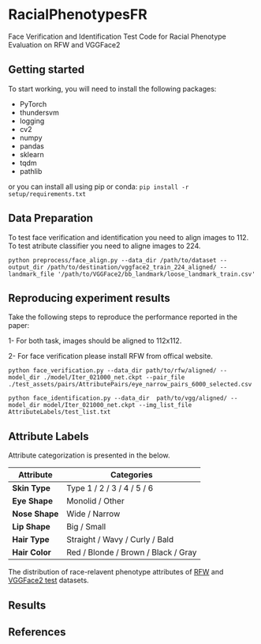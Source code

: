 # RacialPhenotypesFR
Face Verification and Identification Test Code for Racial Phenotype Evaluation on RFW and VGGFace2


## Getting started


To start working, you will need to install the following packages:

- PyTorch
- thundersvm
- logging
- cv2
- numpy
- pandas
- sklearn
- tqdm
- pathlib

or you can install all using pip or conda: ` pip install -r setup/requirements.txt `

## Data Preparation
To test face verification and identification you need to align images to 112. To test atribute classifier you need to aligne images to 224.

~~~
python preprocess/face_align.py --data_dir /path/to/dataset --output_dir /path/to/destination/vggface2_train_224_aligned/ --landmark_file '/path/to/VGGFace2/bb_landmark/loose_landmark_train.csv'
~~~ 
## Reproducing experiment results

Take the following steps to reproduce the performance reported in the paper:

1- For both task, images should be aligned to 112x112.

2- For face verification please install RFW from offical website.
~~~
python face_verification.py --data_dir path/to/rfw/aligned/ --model_dir ./model/Iter_021000_net.ckpt --pair_file ./test_assets/pairs/AttributePairs/eye_narrow_pairs_6000_selected.csv 
~~~


~~~
python face_identification.py --data_dir  path/to/vgg/aligned/ --model_dir model/Iter_021000_net.ckpt --img_list_file AttributeLabels/test_list.txt 
~~~

## Attribute Labels

Attribute categorization is presented in the below.

| **Attribute**  | **Categories**               |
|---------------------|-------------------------------------|
| **Skin Type**  | Type 1 / 2 / 3 / 4 / 5 / 6          |
| **Eye Shape**  | Monolid / Other                     |
| **Nose Shape** | Wide / Narrow                       |
| **Lip Shape**  | Big / Small                         |
| **Hair Type**  | Straight / Wavy / Curly / Bald      |
| **Hair Color** | Red / Blonde / Brown / Black / Gray |

The distribution of race-relavent phenotype attributes of [RFW](https://github.com/seymayucer/RacialPhenotypesFREvaluation/blob/main/figures/rfw-phenotype-dist.pdf) and [VGGFace2 test](https://github.com/seymayucer/RacialPhenotypesFREvaluation/blob/main/figures/vggtest-phenotype-dist.pdf) datasets.


## Results



## References


